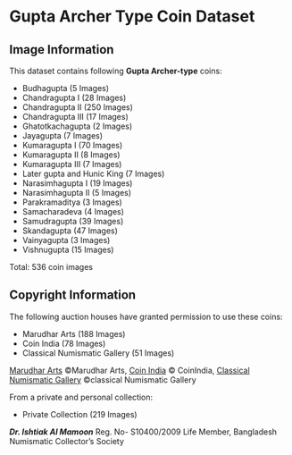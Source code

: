 <!-- @format -->

# Gupta Archer Type Coin Dataset

## Image Information

This dataset contains following **Gupta Archer-type** coins:
  - Budhagupta (5 Images)
  - Chandragupta I (28 Images)
  - Chandragupta II (250 Images)
  - Chandragupta III (17 Images)
  - Ghatotkachagupta (2 Images)
  - Jayagupta (7 Images)
  - Kumaragupta I (70 Images)
  - Kumaragupta II (8 Images)
  - Kumaragupta III (7 Images)
  - Later gupta and Hunic King (7 Images)
  - Narasimhagupta I (19 Images)
  - Narasimhagupta II (5 Images)
  - Parakramaditya (3 Images)
  - Samacharadeva (4 Images)
  - Samudragupta (39 Images)
  - Skandagupta (47 Images)
  - Vainyagupta (3 Images)
  - Vishnugupta (15 Images)

Total: 536 coin images

## Copyright Information
The following auction houses have granted permission to use these coins:
  - Marudhar Arts (188 Images)
  - Coin India (78 Images)
  - Classical Numismatic Gallery (51 Images)

[Marudhar Arts](https://marudhararts.com/)  ©Marudhar Arts, [Coin India](https://www.coinindia.com/) © CoinIndia,  [Classical Numismatic Gallery](https://www.classicalnumismaticgallery.com/) ©classical Numismatic Gallery
    
From a private and personal collection:
  - Private Collection (219 Images)

***Dr. Ishtiak Al Mamoon*** Reg. No- S10400/2009 Life Member, Bangladesh Numismatic Collector’s Society



